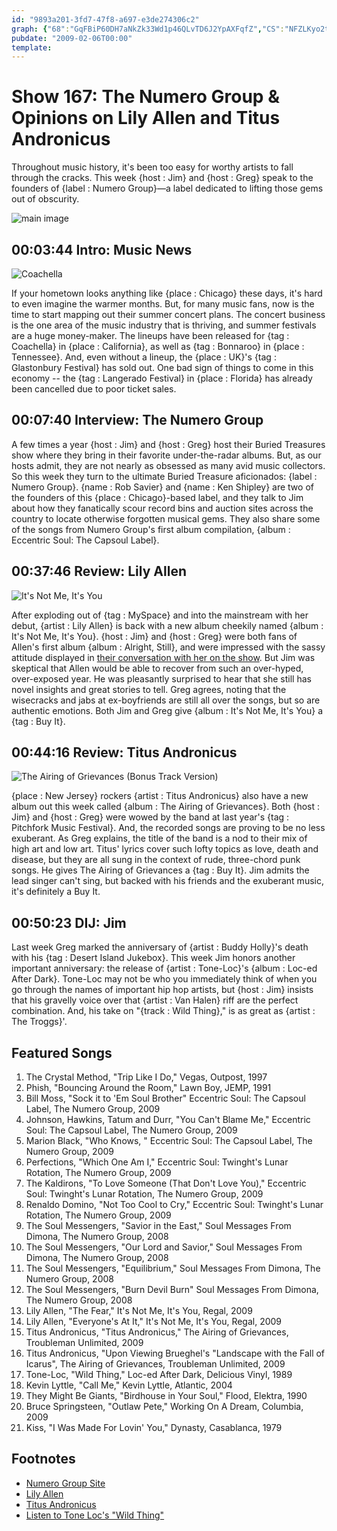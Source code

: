```yaml
---
id: "9893a201-3fd7-47f8-a697-e3de274306c2"
graph: {"68":"GqFBiP60DH7aNkZk33Wd1p46QLvTD6J2YpAXFqfZ","CS":"NFZLKyo2t1NFZLKScqwv31TWtNFZLKMOJ5zNFZLK","1QY":"SKKYyVpyYjBAeHxVpyYj97qipBAeHx97qipX6cfd97qipBHm1G","21S":"LqePzhs0SU97qipLqePz","2BZ":"Z7Dsizplo7vNgMJzplo7"}
pubdate: "2009-02-06T00:00"
template: 
---
```






# Show 167: The Numero Group & Opinions on Lily Allen and Titus Andronicus

Throughout music history, it's been too easy for worthy artists to fall through the cracks. This week {host : Jim} and {host : Greg} speak to the founders of {label : Numero Group}—a label dedicated to lifting those gems out of obscurity.

![main image](https://static.soundopinions.org/images/2009/Numero-Group-Glory.jpg)



## 00:03:44 Intro: Music News

![Coachella](https://static.soundopinions.org/assets/167/680.jpg)

If your hometown looks anything like {place : Chicago} these days, it's hard to even imagine the warmer months. But, for many music fans, now is the time to start mapping out their summer concert plans. The concert business is the one area of the music industry that is thriving, and summer festivals are a huge money-maker. The lineups have been released for {tag : Coachella} in {place : California}, as well as {tag : Bonnaroo} in {place : Tennessee}. And, even without a lineup, the {place : UK}'s {tag : Glastonbury Festival} has sold out. One bad sign of things to come in this economy -- the {tag : Langerado Festival} in {place : Florida} has already been cancelled due to poor ticket sales.



## 00:07:40 Interview: The Numero Group

A few times a year {host : Jim} and {host : Greg} host their Buried Treasures show where they bring in their favorite under-the-radar albums. But, as our hosts admit, they are not nearly as obsessed as many avid music collectors. So this week they turn to the ultimate Buried Treasure aficionados: {label : Numero Group}. {name : Rob Savier} and {name : Ken Shipley} are two of the founders of this {place : Chicago}-based label, and they talk to Jim about how they fanatically scour record bins and auction sites across the country to locate otherwise forgotten musical gems. They also share some of the songs from Numero Group's first album compilation, {album : Eccentric Soul: The Capsoul Label}.



## 00:37:46 Review: Lily Allen

![It's Not Me, It's You](https://static.soundopinions.org/assets/167/1QY0.jpg)

After exploding out of {tag : MySpace} and into the mainstream with her debut, {artist : Lily Allen} is back with a new album cheekily named {album : It's Not Me, It's You}. {host : Jim} and {host : Greg} were both fans of Allen's first album {album : Alright, Still}, and were impressed with the sassy attitude displayed in [their conversation with her on the show](/show/65/). But Jim was skeptical that Allen would be able to recover from such an over-hyped, over-exposed year. He was pleasantly surprised to hear that she still has novel insights and great stories to tell. Greg agrees, noting that the wisecracks and jabs at ex-boyfriends are still all over the songs, but so are authentic emotions. Both Jim and Greg give {album : It's Not Me, It's You} a {tag : Buy It}.



## 00:44:16 Review: Titus Andronicus

![The Airing of Grievances (Bonus Track Version)](https://static.soundopinions.org/assets/167/21S0.jpg)

{place : New Jersey} rockers {artist : Titus Andronicus} also have a new album out this week called {album : The Airing of Grievances}. Both {host : Jim} and {host : Greg} were wowed by the band at last year's {tag : Pitchfork Music Festival}. And, the recorded songs are proving to be no less exuberant. As Greg explains, the title of the band is a nod to their mix of high art and low art. Titus' lyrics cover such lofty topics as love, death and disease, but they are all sung in the context of rude, three-chord punk songs. He gives The Airing of Grievances a {tag : Buy It}. Jim admits the lead singer can't sing, but backed with his friends and the exuberant music, it's definitely a Buy It.



## 00:50:23 DIJ: Jim

Last week Greg marked the anniversary of {artist : Buddy Holly}'s death with his {tag : Desert Island Jukebox}. This week Jim honors another important anniversary: the release of {artist : Tone-Loc}'s {album : Loc-ed After Dark}. Tone-Loc may not be who you immediately think of when you go through the names of important hip hop artists, but {host : Jim} insists that his gravelly voice over that {artist : Van Halen} riff are the perfect combination. And, his take on "{track : Wild Thing}," is as great as {artist : The Troggs}'.



## Featured Songs

1. The Crystal Method, "Trip Like I Do," Vegas, Outpost, 1997
2. Phish, "Bouncing Around the Room," Lawn Boy, JEMP, 1991
3. Bill Moss, "Sock it to 'Em Soul Brother" Eccentric Soul: The Capsoul Label, The Numero Group, 2009
4. Johnson, Hawkins, Tatum and Durr, "You Can't Blame Me," Eccentric Soul: The Capsoul Label, The Numero Group, 2009
5. Marion Black, "Who Knows, " Eccentric Soul: The Capsoul Label, The Numero Group, 2009
6. Perfections, "Which One Am I," Eccentric Soul: Twinght's Lunar Rotation, The Numero Group, 2009
7. The Kaldirons, "To Love Someone (That Don't Love You)," Eccentric Soul: Twinght's Lunar Rotation, The Numero Group, 2009
8. Renaldo Domino, "Not Too Cool to Cry," Eccentric Soul: Twinght's Lunar Rotation, The Numero Group, 2009
9. The Soul Messengers, "Savior in the East," Soul Messages From Dimona, The Numero Group, 2008
10. The Soul Messengers, "Our Lord and Savior," Soul Messages From Dimona, The Numero Group, 2008
11. The Soul Messengers, "Equilibrium," Soul Messages From Dimona, The Numero Group, 2008
12. The Soul Messengers, "Burn Devil Burn" Soul Messages From Dimona, The Numero Group, 2008
13. Lily Allen, "The Fear," It's Not Me, It's You, Regal, 2009
14. Lily Allen, "Everyone's At It," It's Not Me, It's You, Regal, 2009
15. Titus Andronicus, "Titus Andronicus," The Airing of Grievances, Troubleman Unlimited, 2009
16. Titus Andronicus, "Upon Viewing Brueghel's "Landscape with the Fall of Icarus", The Airing of Grievances, Troubleman Unlimited, 2009
17. Tone-Loc, "Wild Thing," Loc-ed After Dark, Delicious Vinyl, 1989
18. Kevin Lyttle, "Call Me," Kevin Lyttle, Atlantic, 2004
19. They Might Be Giants, "Birdhouse in Your Soul," Flood, Elektra, 1990
20. Bruce Springsteen, "Outlaw Pete," Working On A Dream, Columbia, 2009
21. Kiss, "I Was Made For Lovin' You," Dynasty, Casablanca, 1979



## Footnotes

- [Numero Group Site](http://www.numerogroup.com/)
- [Lily Allen](http://www.lilyallenmusic.com/)
- [Titus Andronicus](http://titusandronicus.net/)
- [Listen to Tone Loc's "Wild Thing"](https://www.youtube.com/watch?v=tFh0J8Ph18U)